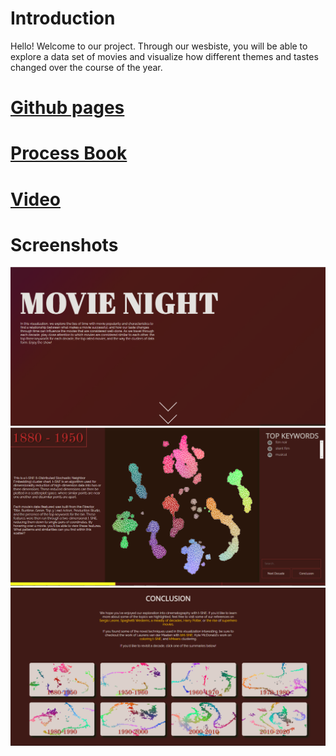 # Introduction

Hello! Welcome to our project. 
Through our wesbiste, you will be able to explore a data set of movies and visualize how different 
themes and tastes changed over the course of the year.

# [Github pages](https://dfontana.github.io/movienight/)
# [Process Book](Final_Proposal.pdf)
# [Video](https://youtu.be/J7GKU_4xL7w)
# Screenshots
![](img/intro.PNG)
![](img/vis.PNG)
![](img/conclusion.PNG)